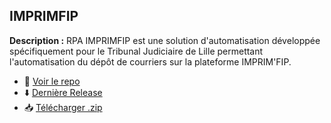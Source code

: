 ## IMPRIMFIP

**Description :** RPA IMPRIMFIP est une solution d'automatisation développée spécifiquement pour le Tribunal Judiciaire de Lille permettant l'automatisation du dépôt de courriers sur la plateforme IMPRIM'FIP.

- 🔗 [Voir le repo](https://github.com/RPA-TJ-Lille/IMPRIMFIP)
- ⬇️ [Dernière Release](https://github.com/RPA-TJ-Lille/IMPRIMFIP/releases/tag/v1.1.1)
- 📥 [Télécharger .zip](https://github.com/RPA-TJ-Lille/IMPRIMFIP/releases/download/v1.1.1/RPA-IMPRIMFIP-v1.1.1.zip)
